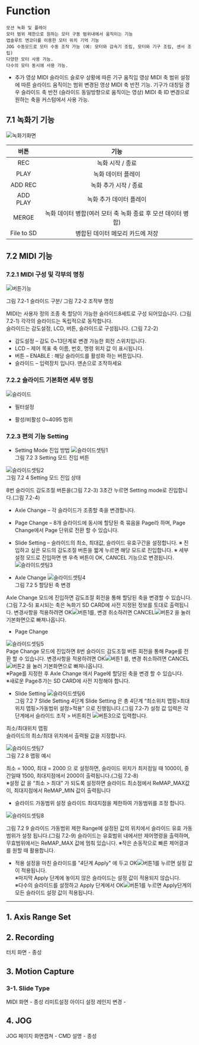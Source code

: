 # Function
    모션 녹화 및 플레이
    모터 범위 제한으로 원하는 모터 구동 범위내에서 움직이는 기능
    앱솔루트 엔코더를 이용한 모터 위치 기억 기능
    JOG 수동모드로 모터 수동 조작 가능 (예: 모터와 감속기 조립, 모터와 기구 조립, 센서 조립)
    다양한 모터 사용 가능.
    다수의 모터 동시에 사용 가능.

* 추가 영상
MIDI 슬라이드 슬로우 상황에 따른 기구 움직임 영상
MIDI 축 범위 설정에 따른 슬라이드 움직이는 범위 변경된 영상
MIDI 축 반전 기능. 기구가 대칭일 경우 슬라이드 축 반전 (슬라이드 동일방향으로 움직이는 영상) 
MIDI 축 ID 변경으로 원하는 축을 커스텀에서 사용 가능.

## 7.1 녹화기 기능

![녹화기화면](02/2_1_2.png)

|버튼|기능|
|:---:|:---:|
|REC|녹화 시작 / 종료|
|PLAY|녹화 데이터 플레이|
|ADD REC|녹화 추가 시작 / 종료|
|ADD PLAY|녹화 추가 데이터 플레이|
|MERGE| 녹화 데이터 병합(여러 모터 축 녹화 종료 후 모션 데이터 병합)|
|File to SD|병합된 데이터 메모리 카드에 저장|

## 7.2 MIDI 기능
### 7.2.1 MIDI 구성 및 각부의 명칭

![버튼기능](02/2_1_3_1_1.png)

그림 7.2-1 슬라이드 구분/ 그림 7.2-2 조작부 명칭

MIDI는 사용자 정의 조종 축 할당이 가능한 슬라이드8세트로 구성 되어있습니다. (그림 7.2-1)
각각의 슬라이드는 독립적으로 동작합니다.<br>
슬라이드는 감도설정, LCD, 버튼, 슬라이드로 구성됩니다. (그림 7.2-2)<br>
* 감도설정 – 감도 0~13단계로 변경 가능한 회전 스위치입니다.
* LCD – 제어 목표 축 이름, 번호, 명령 위치 값 이 표시됩니다.
* 버튼 – ENABLE : 해당 슬라이드를 활성화 하는 버튼입니다.
* 슬라이드 – 입력장치 입니다. 맨손으로 조작하세요

### 7.2.2 슬라이드 기본화면 세부 명칭

![슬라이드](07/7_2_2_1.png)

* 필터설정<br>

* 활성/비활성 0~4095 범위

### 7.2.3 편의 기능 Setting
* Setting Mode 진입 방법
![슬라이드셋팅1](07/7_2_3_1.png)<br>
그림 7.2 3 Setting 모드 진입 버튼

![슬라이드셋팅2](07/7_2_3_2.png)<br>
그림 7.2 4 Setting 모드 진입 상태

8번 슬라이드 감도조절 버튼을(그림 7.2-3) 3초간 누르면 Setting mode로 진입합니다.(그림 7.2-4)
* Axle Change – 각 슬라이드가 조종할 축을 변경합니다.
* Page Change – 8개 슬라이드에 동시에 할당된 축 묶음을 Page라 하며, Page Change에서 Page 단위로 전환 할 수 있습니다.
* Slide Setting – 슬라이드의 최소, 최대값, 슬라이드 유효구간을 설정합니다.
※ 진입하고 싶은 모드의 감도조절 버튼을 짧게 누르면 해당 모드로 진입합니다.
※ 세부 설정 모드로 진입하면 맨 우측 버튼이 OK, CANCEL 기능으로 변경됩니다.
![슬라이드셋팅3](07/7_2_3_3.png)

* Axle Change
![슬라이드셋팅4](07/7_2_3_4.png)<br>
그림 7.2 5 할당된 축 변경

Axle Change 모드에 진입하면 감도조절 회전을 통해 할당된 축을 변경할 수 있습니다.(그림 7.2-5)
표시되는 축은 녹화기 SD CARD에 사전 지정된 정보를 토대로 출력됩니다.
변경사항을 적용하려면 OK![버튼1](07/7_2_3_5.png)를, 변경 취소하려면 CANCEL![버튼2](07/7_2_3_6.png) 을 눌러 기본화면으로 빠져나옵니다.

* Page Change

![슬라이드셋팅5](07/7_2_3_8.png)<br>
Page Change 모드에 진입하면 8번 슬라이드 감도조절 버튼 회전을 통해 Page를 
전환 할 수 있습니다.
변경사항을 적용하려면 OK![버튼1](07/7_2_3_5.png) 를, 변경 취소하려면 CANCEL![버튼2](07/7_2_3_6.png)  을 눌러 기본화면으로 빠져나옵니다.<br>
※Page를 지정한 후 Axle Change 에서 Page에 할당된 축을 변경 할 수 있습니다.<br>
※새로운 Page추가는 SD CARD에 사전 지정해야 합니다.

* Slide Setting
![슬라이드셋팅6](07/7_2_3_9.png)<br>
그림 7.2 7 Slide Setting 4단계
Slide Setting 은 총 4단계 “최소위치 맵핑>최대위치 맵핑>가동범위 설정>적용” 으로 진행됩니다.(그림 7.2-7)
설정 값 입력은 각 단계에서 슬라이드 조작 > 버튼회전 ![버튼3](07/7_2_3_10.png)으로 입력합니다.

최소/최대위치 맵핑<br>
슬라이드의 최소/최대 위치에서 출력될 값을 지정합니다.

![슬라이드셋팅7](07/7_2_3_11.png)<br>
그림 7.2 8 맵핑 예시

최소 = 1000, 최대 = 2000 으 로 설정하면, 슬라이드 위치가 최저점일 때 1000이, 중간일때 1500, 최대지점에서 2000이 출력됩니다.(그림 7.2-8)<br>
※설정 값 을 “최소 > 최대” 가 되도록 설정하면 슬라이드 최소점에서 ReMAP_MAX값이, 최대지점에서 ReMAP_MIN 값이 출력됩니다

* 슬라이드 가동범위 설정
슬라이드 최대지점을 제한하여 가동범위를 조정 합니다.

![슬라이드셋팅8](07/7_2_3_12.png)<br>

그림 7.2 9 슬라이드 가동범위 제한
Range에 설정된 값의 위치에서 슬라이드 유효 가동범위가 설정 됩니다.(그림 7.2-9)
슬라이드는 유효범위 내에서만 제어명령을 출력하며, 무효범위에서는 ReMAP_MAX 값에 멈춰 있습니다.
※작은 손동작으로 빠른 제어결과를 원할 때 활용합니다.

* 적용
설정을 마친 슬라이드를 "4단계 Apply" 에 두고 OK![버튼1](07/7_2_3_5.png)를 누르면 설정 값이 적용됩니다.<br>
※마지막 Apply 단계에 놓이지 않은 슬라이드는 설정 값이 적용되지 않습니다.<br>
※다수의 슬라이드를 설정하고 Apply 단계에서 OK![버튼1](07/7_2_3_5.png)를 누르면 Apply단계의 모든 슬라이드 설정 값이 적용됩니다.






























--------------------------------------------


## 1. Axis Range Set

## 2. Recording
터치 화면 - 종성

## 3. Motion Capture

### 3-1. Slide Type
MIDI 화면 - 종성
리미트설정
아이디 설정
레인지 변경 -

## 4. JOG
JOG 페이지 화면캡쳐  - CMD 설명 - 종성

